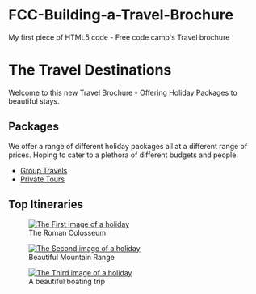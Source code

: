 # FCC-Building-a-Travel-Brochure
My first piece of HTML5 code - Free code camp's Travel brochure

<!DOCTYPE html>
<html lang='en'></html>
<head>
  <meta charset='UTF-8'>
  <meta name='description'content='A choice of holiday packages'>
  <title>Travel Agency Page</title>
</head>
<body>
  <h1>The Travel Destinations</h1>
  <p>Welcome to this new Travel Brochure - Offering Holiday Packages to beautiful stays.</p>
  <h2>Packages</h2>
  <p>We offer a range of different holiday packages all at a different range of prices. Hoping to cater to a plethora of different budgets and people.</p>

<ul>
    <li><a href='https://www.freecodecamp.org/learn'target='_blank'>Group Travels</a></li>
    <li><a href='https://www.freecodecamp.org/learn'target='_blank'>Private Tours</a></li>
</ul>

<h2>Top Itineraries</h2>

<figure>
  <a href='https://www.freecodecamp.org/learn'target='_blank'>
  <img src='https://cdn.freecodecamp.org/curriculum/labs/colosseo.jpg' alt='The First image of a holiday'</img></a>
  <figcaption>The Roman Colosseum</figcaption>
</figure>

<figure>
  <a href='https://www.freecodecamp.org/learn'target='_blank'>
  <img src='https://cdn.freecodecamp.org/curriculum/labs/alps.jpg' alt='The Second image of a holiday'</img></a>
  <figcaption>Beautiful Mountain Range</figcaption>
</figure>

<figure>
  <a href='https://www.freecodecamp.org/learn'target='_blank'>
  <img src='https://cdn.freecodecamp.org/curriculum/labs/sea.jpg' alt='The Third image of a holiday'</img></a>
  <figcaption>A beautiful boating trip</figcaption>
</figure>

</body>
</html>
